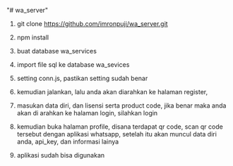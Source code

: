 "# wa_server" 

1. git clone https://github.com/imronpuji/wa_server.git

2. npm install

3. buat database wa_services

4. import file sql ke database wa_sevices

5. setting conn.js, pastikan setting sudah benar

6. kemudian jalankan, lalu anda akan diarahkan ke halaman register, 

7. masukan data diri, dan lisensi serta product code, jika benar maka anda akan di arahkan ke halaman login, silahkan login

8.  kemudian buka halaman profile, disana terdapat qr code, scan qr code tersebut dengan aplikasi whatsapp, setelah itu akan muncul data diri 
anda, api_key, dan informasi lainya

9. aplikasi sudah bisa digunakan

